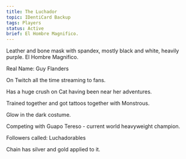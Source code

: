 ```yaml
---
title: The Luchador
topic: IDentiCard Backup
tags: Players
status: Active
brief: El Hombre Magnifico.
---
```


Leather and bone mask with spandex, mostly black and white, heavily purple. El Hombre Magnifico. 

Real Name: Guy Flanders

On Twitch all the time streaming to fans.

Has a huge crush on Cat having been near her adventures.

Trained together and got tattoos together with Monstrous. 

Glow in the dark costume. 

Competing with Guapo Tereso - current world heavyweight champion.

Followers called: Luchadorables 

Chain has silver and gold applied to it. 